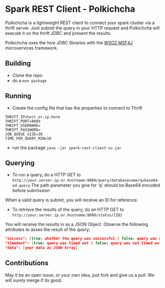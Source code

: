 # Spark REST Client - Polkichcha

Polkichcha is a lightweight REST client to connect your spark cluster via a thrift server. Just submit the query in your HTTP request and Polkichcha will execute it on the thrift JDBC and present the results.

Polkichcha uses the hive JDBC libraries with the [WSO2 MSF4J](https://github.com/wso2/msf4j) microservices framework.
## Building

  - Clone the repo
  - do a ```mvn package```

## Running
  - Create the config file that has the properties to connect to Thrift
```
THRIFT_IP=host.or.ip.here
THRIFT_PORT=8089
THRIFT_USERNAME=
THRIFT_PASSWORD=
JOB_QUEUE_SIZE=20
TIME_PER_QUERY_MIN=10
```
  - run the package ```java -jar spark-rest-client-vv.jar```

## Querying
- To run a query, do a HTTP GET to 
```http://your.server.ip.or.hostname:8080/query/databasename/q=base64-ed-query```
The path parameter you give for 'q' should be Base64 encoded before submission

When a valid query is submit, you will receive an ID for reference.

- To retrieve the results of the query, do an HTTP GET to
```http://your.server.ip.or.hostname:8080/status/{ID}```

You will receive the results in as a JSON Object. Observe the following attributes to asses
the result of the query;
```json
"success": [true: whether the query was successful | false: query was not completed]
"timedout": [true: query was timed out | false: query was not timed out]
"data": [your data as JSON Array]

```


## Contributions
May it be an open issue, or your own idea, just fork and give us a pull. We will surely 
merge if its good.

